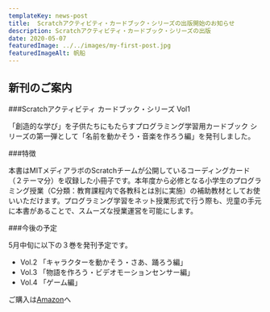 ```yaml
---
templateKey: news-post
title:  Scratchアクティビティ・カードブック・シリーズの出版開始のお知らせ
description: Scratchアクティビティ・カードブック・シリーズの出版
date: 2020-05-07
featuredImage: ../../images/my-first-post.jpg
featuredImageAlt: 帆船
---
```


## 新刊のご案内
###Scratchアクティビティ カードブック・シリーズ Vol1

「創造的な学び」を子供たちにもたらすプログラミング学習用カードブック シリーズの第一弾として「名前を動かそう・音楽を作ろう編」を発刊しました。

###特徴

本書はMITメディアラボのScratchチームが公開しているコーディングカード（２テーマ分）を収録した小冊子です。本年度から必修となる小学生のプログラミング授業（C分類：教育課程内で各教科とは別に実施）の補助教材としてお使いいただけます。プログラミング学習をネット授業形式で行う際も、児童の手元に本書があることで、スムーズな授業運営を可能にします。

###今後の予定

5月中旬に以下の３巻を発刊予定です。
* Vol.2 「キャラクターを動かそう・さあ、踊ろう編」
* Vol.3 「物語を作ろう・ビデオモーションセンサー編」
* Vol.4 「ゲーム編」

ご購入は[Amazon](https://www.amazon.co.jp/dp/4910209018)へ


